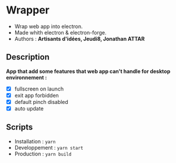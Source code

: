 # Wrapper

- Wrap web app into electron.
- Made whith electron & electron-forge.
- Authors : **Artisants d'idées, Jeudi8, Jonathan ATTAR**

## Description

**App that add some features that web app can't handle for desktop environnement :**

- [x] fullscreen on launch
- [x] exit app forbidden
- [x] default pinch disabled
- [x] auto update

## Scripts

- Installation : `yarn`
- Developpement : `yarn start`
- Production : `yarn build`
